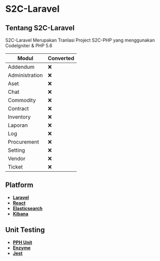 <p align="center"><h1>S2C-Laravel</h1></p>

## Tentang S2C-Laravel

S2C-Laravel Merupakan Tranlasi Project S2C-PHP yang menggunakan CodeIgniter & PHP 5.6

| Modul | Converted |
|--|--|
| Addendum | :x: |
| Administration| :x: |
| Aset| :x: |
| Chat| :x: |
| Commodity| :x: |
| Contract| :x: |
| Inventory| :x: |
| Laporan| :x: |
| Log| :x: |
| Procurement| :x: |
| Setting | :x: |
| Vendor | :x: |
| Ticket| :x: |


## Platform

-  **[Laravel](https://laravel.com/)**
-  **[React](https://reactjs.org/)**
-  **[Elasticsearch](https://elastic.co/)**
-  **[Kibana](https://elastic.co/kibana/)**

## Unit Testing

-  **[PPH Unit](https://phpunit.de)**
-  **[Enzyme](https://airbnb.io/enzyme)**
-  **[Jest](https://jestjs.io)**
